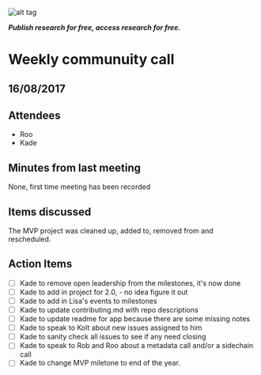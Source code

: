 ![alt tag](https://cloud.githubusercontent.com/assets/24201238/24583976/ced4c43e-179f-11e7-9c40-c0988c346f55.png)

_**Publish research for free, access research for free.**_

# Weekly communuity call

## 16/08/2017

## Attendees
* Roo 
* Kade

## Minutes from last meeting
None, first time meeting has been recorded

## Items discussed
The MVP project was cleaned up, added to, removed from and rescheduled.

## Action Items
* [ ] Kade to remove open leadership from the milestones, it's now done
* [ ] Kade to add in project for 2.0, - no idea figure it out
* [ ] Kade to add in Lisa's events to milestones
* [ ] Kade to update contributing.md with repo descriptions
* [ ] Kade to update readme for app because there are some missing notes
* [ ] Kade to speak to Kolt about new issues assigned to him
* [ ] Kade to sanity check all issues to see if any need closing
* [ ] Kade to speak to Rob and Roo about a metadata call and/or a sidechain call
* [ ] Kade to change MVP miletone to end of the year. 
